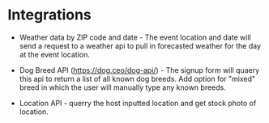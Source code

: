 # Integrations

* Weather data by ZIP code and date - The event location and date will send a request to a weather api to pull in forecasted weather for the day at the event location.

* Dog Breed API (https://dog.ceo/dog-api/) - The signup form will quaery this api to return a list of all known dog breeds. Add option for "mixed" breed in which the user will manually type any known breeds.

* Location API - querry the host inputted location and get stock photo of location.